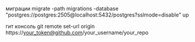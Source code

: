 миграции
migrate -path migrations -database "postgres://postgres:2505@localhost:5432/postgres?sslmode=disable" up

гит консоль 
git remote set-url origin https://your_token@github.com/your_username/your_repo